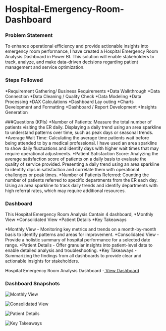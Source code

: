 # Hospital-Emergency-Room-Dashboard

### Problem Statement
To enhance operational efficiency and provide actionable insights into emergency room performance, I have created a Hospital Emergency Room Analysis Dashboard in Power BI. This solution will enable stakeholders to track, analyze, and make data-driven decisions regarding patient management and service optimization.

### Steps Followed
*Requirement Gathering/ Business Requirements
*Data Walkthrough
*Data Connection
*Data Cleaning / Quality Check
*Data Modeling
*Data Processing
*DAX Calculations
*Dashboard Lay outing
*Charts Development and Formatting
*Dashboard / Report Development
*Insights Generation

###Questions (KPIs)
*Number of Patients: Measure the total number of patients visiting the ER daily. Displaying a daily trend using an area sparkline to understand patterns over time, such as peak days or seasonal trends.
*Average Wait Time: Calculating the average time patients wait before being attended to by a medical professional. I have used an area sparkline to show daily fluctuations and identify days with higher wait times that may require operational adjustments.
*Patient Satisfaction Score: Analyzing the average satisfaction score of patients on a daily basis to evaluate the quality of service provided. Presenting a daily trend using an area sparkline to identify dips in satisfaction and correlate them with operational challenges or peak times.
*Number of Patients Referred: Counting the number of patients referred to specific departments from the ER each day.  Using an area sparkline to track daily trends and identify departments with high referral rates, which may require additional resources.
### Dashboard
This Hospital Emergency Room Analysis Cantain 4 dashboard,
*Monthly View
*Consolidated View
*Patient Details
*Key Takeaways

*Monthly View - Monitoring key metrics and trends on a month-by-month basis to identify patterns and areas for improvement.
*Consolidated View - Provide a holistic summary of hospital performance for a selected date range.
*Patient Details -  Offer granular insights into patient-level data to enable detailed analysis and troubleshooting.
*Key Takeaways - Summarizing the findings from all dashboards to provide clear and actionable insights for stakeholders.

Hospital Emergency Room Analysis Dashboard 
-<a href = "https://github.com/Rachana1649/Hospital-Emergency-Room-Dashboard/blob/main/Hospital%20Emergency%20Room.pbix"> View Dashboard</a>
### Dashboard Snapshots
![Monthly View](https://github.com/user-attachments/assets/f37baac4-08af-45b8-bac5-b02863e0745b)

![Consolidated View](https://github.com/user-attachments/assets/e24f037c-239e-48ec-aa07-775f3f5ed181)

![Patient Details](https://github.com/user-attachments/assets/c86fccb1-7f37-480d-b571-8b94bd13a2b3)

![Key Takeaways](https://github.com/user-attachments/assets/e504eba2-aff1-4523-bb32-850ad3aaeb46)

  


